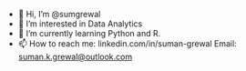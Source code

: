 - 👋 Hi, I’m @sumgrewal
- 👀 I’m interested in Data Analytics
- 🌱 I’m currently learning Python and R.
- 📫 How to reach me: linkedin.com/in/suman-grewal
        Email: suman.k.grewal@outlook.com

<!---
sumgrewal/sumgrewal is a ✨ special ✨ repository because its `README.md` (this file) appears on your GitHub profile.
You can click the Preview link to take a look at your changes.
--->
